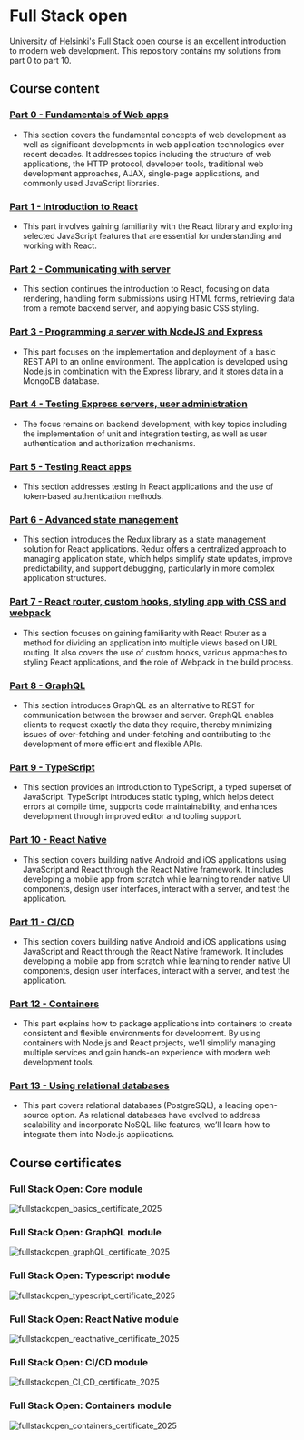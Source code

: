 # Full Stack open

[University of Helsinki](https://www.helsinki.fi/)'s [Full Stack open](https://fullstackopen.com/en/) course is an excellent introduction to modern web development. This repository contains my solutions from part 0 to part 10.

## Course content

### [Part 0 - Fundamentals of Web apps](https://fullstackopen.com/en/part0)
- This section covers the fundamental concepts of web development as well as significant developments in web application technologies over recent decades. It addresses topics including the structure of web applications, the HTTP protocol, developer tools, traditional web development approaches, AJAX, single-page applications, and commonly used JavaScript libraries.

### [Part 1 - Introduction to React](https://fullstackopen.com/en/part1)
- This part involves gaining familiarity with the React library and exploring selected JavaScript features that are essential for understanding and working with React.

### [Part 2 - Communicating with server](https://fullstackopen.com/en/part2)
- This section continues the introduction to React, focusing on data rendering, handling form submissions using HTML forms, retrieving data from a remote backend server, and applying basic CSS styling.

### [Part 3 - Programming a server with NodeJS and Express](https://fullstackopen.com/en/part3)
- This part focuses on the implementation and deployment of a basic REST API to an online environment. The application is developed using Node.js in combination with the Express library, and it stores data in a MongoDB database.
  
### [Part 4 - Testing Express servers, user administration](https://fullstackopen.com/en/part4)
- The focus remains on backend development, with key topics including the implementation of unit and integration testing, as well as user authentication and authorization mechanisms.

### [Part 5 - Testing React apps](https://fullstackopen.com/en/part5)
- This section addresses testing in React applications and the use of token-based authentication methods.

### [Part 6 - Advanced state management](https://fullstackopen.com/en/part6)
- This section introduces the Redux library as a state management solution for React applications. Redux offers a centralized approach to managing application state, which helps simplify state updates, improve predictability, and support debugging, particularly in more complex application structures.

### [Part 7 - React router, custom hooks, styling app with CSS and webpack](https://fullstackopen.com/en/part7)
- This section focuses on gaining familiarity with React Router as a method for dividing an application into multiple views based on URL routing. It also covers the use of custom hooks, various approaches to styling React applications, and the role of Webpack in the build process.

### [Part 8 - GraphQL](https://fullstackopen.com/en/part8)
- This section introduces GraphQL as an alternative to REST for communication between the browser and server. GraphQL enables clients to request exactly the data they require, thereby minimizing issues of over-fetching and under-fetching and contributing to the development of more efficient and flexible APIs.

### [Part 9 - TypeScript](https://fullstackopen.com/en/part9)
- This section provides an introduction to TypeScript, a typed superset of JavaScript. TypeScript introduces static typing, which helps detect errors at compile time, supports code maintainability, and enhances development through improved editor and tooling support.

### [Part 10 - React Native](https://fullstackopen.com/en/part10)
- This section covers building native Android and iOS applications using JavaScript and React through the React Native framework. It includes developing a mobile app from scratch while learning to render native UI components, design user interfaces, interact with a server, and test the application.

### [Part 11 - CI/CD](https://fullstackopen.com/en/part11)
- This section covers building native Android and iOS applications using JavaScript and React through the React Native framework. It includes developing a mobile app from scratch while learning to render native UI components, design user interfaces, interact with a server, and test the application.

### [Part 12 - Containers](https://fullstackopen.com/en/part12)
- This part explains how to package applications into containers to create consistent and flexible environments for development. By using containers with Node.js and React projects, we’ll simplify managing multiple services and gain hands-on experience with modern web development tools. 

### [Part 13 - Using relational databases](https://fullstackopen.com/en/part13)
- This part covers relational databases (PostgreSQL), a leading open-source option. As relational databases have evolved to address scalability and incorporate NoSQL-like features, we’ll learn how to integrate them into Node.js applications.

## Course certificates
### Full Stack Open: Core module

![fullstackopen_basics_certificate_2025](https://github.com/user-attachments/assets/4a5d645c-8ac6-42e3-be11-574857319f58)

### Full Stack Open: GraphQL module

![fullstackopen_graphQL_certificate_2025](https://github.com/user-attachments/assets/83682d53-9d76-4152-b173-0280115daea3)

### Full Stack Open: Typescript module

![fullstackopen_typescript_certificate_2025](https://github.com/user-attachments/assets/286e7df6-163e-42a4-9c5c-f9d23e2beb08)

### Full Stack Open: React Native module

![fullstackopen_reactnative_certificate_2025](https://github.com/user-attachments/assets/6ef6da1c-c7d9-442b-a7e4-f7c5184fc805)

### Full Stack Open: CI/CD module

![fullstackopen_CI_CD_certificate_2025](https://github.com/user-attachments/assets/48a01fe4-18d9-4584-8188-0339fb25bccb)

### Full Stack Open: Containers module

![fullstackopen_containers_certificate_2025](https://github.com/user-attachments/assets/38855d8f-158a-4049-afef-2c267beb7fe7)


